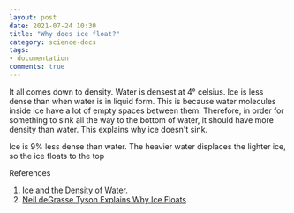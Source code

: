 ```yaml
---
layout: post
date: 2021-07-24 10:30
title: "Why does ice float?"
category: science-docs
tags:
- documentation
comments: true
---
```


It all comes down to density. Water is densest at 4&#176; celsius. Ice is less dense than when water is in liquid form. This is because
water molecules inside ice have a lot of empty spaces between them. Therefore, in order for something to sink all the way to the bottom of water, it should
have more density than water. This explains why ice doesn't sink.

<!--more-->
Ice is 9% less dense than water. The heavier water displaces the lighter ice, so the ice floats to the top

References

1. [Ice and the Density of Water](https://www.thoughtco.com/why-does-ice-float-604304#:~:text=Ice%20floats%20because%20it%20is,ice%20floats%20to%20the%20top).
2. [Neil deGrasse Tyson Explains Why Ice Floats](https://youtu.be/cF7p5nAPnDU)